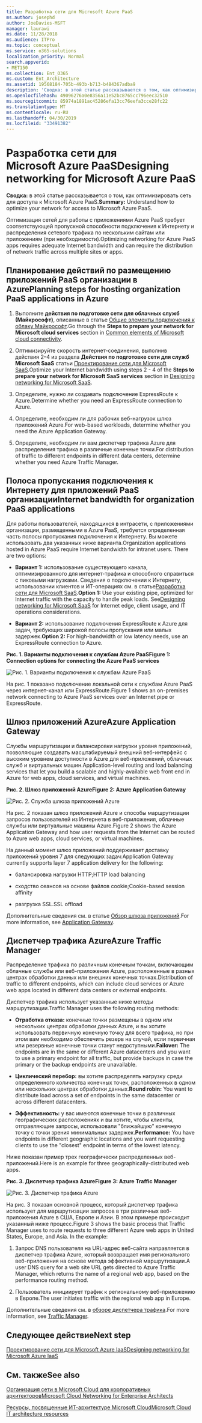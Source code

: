 ```yaml
---
title: Разработка сети для Microsoft Azure PaaS
ms.author: josephd
author: JoeDavies-MSFT
manager: laurawi
ms.date: 11/28/2018
ms.audience: ITPro
ms.topic: conceptual
ms.service: o365-solutions
localization_priority: Normal
search.appverid:
- MET150
ms.collection: Ent_O365
ms.custom: Ent_Architecture
ms.assetid: 19568184-705b-493b-b713-b484367adba9
description: 'Сводка: в этой статье рассказывается о том, как оптимизировать сеть для доступа к Microsoft Azure PaaS.'
ms.openlocfilehash: 49096276a0e8356a11e52bc8765cc796eec32510
ms.sourcegitcommit: 85974a1891ac45286efa13cc76eefa3cce28fc22
ms.translationtype: MT
ms.contentlocale: ru-RU
ms.lasthandoff: 04/30/2019
ms.locfileid: "33491382"
---
```

# <a name="designing-networking-for-microsoft-azure-paas"></a><span data-ttu-id="1a027-103">Разработка сети для Microsoft Azure PaaS</span><span class="sxs-lookup"><span data-stu-id="1a027-103">Designing networking for Microsoft Azure PaaS</span></span>

 <span data-ttu-id="1a027-104">**Сводка:** в этой статье рассказывается о том, как оптимизировать сеть для доступа к Microsoft Azure PaaS.</span><span class="sxs-lookup"><span data-stu-id="1a027-104">**Summary:** Understand how to optimize your network for access to Microsoft Azure PaaS.</span></span>
  
<span data-ttu-id="1a027-105">Оптимизация сетей для работы с приложениями Azure PaaS требует соответствующей пропускной способности подключения к Интернету и распределения сетевого трафика по нескольким сайтам или приложениям (при необходимости).</span><span class="sxs-lookup"><span data-stu-id="1a027-105">Optimizing networking for Azure PaaS apps requires adequate Internet bandwidth and can require the distribution of network traffic across multiple sites or apps.</span></span>
  
## <a name="planning-steps-for-hosting-organization-paas-applications-in-azure"></a><span data-ttu-id="1a027-106">Планирование действий по размещению приложений PaaS организации в Azure</span><span class="sxs-lookup"><span data-stu-id="1a027-106">Planning steps for hosting organization PaaS applications in Azure</span></span>

1. <span data-ttu-id="1a027-107">Выполните **действия по подготовке сети для облачных служб (Майкрософт)**, описанные в статье [Общие элементы подключения к облаку Майкрософт](common-elements-of-microsoft-cloud-connectivity.md).</span><span class="sxs-lookup"><span data-stu-id="1a027-107">Go through the **Steps to prepare your network for Microsoft cloud services** section in [Common elements of Microsoft cloud connectivity](common-elements-of-microsoft-cloud-connectivity.md).</span></span>
    
2. <span data-ttu-id="1a027-108">Оптимизируйте скорость интернет-соединения, выполнив действия 2–4 из раздела **Действия по подготовке сети для служб Microsoft SaaS** статьи [Проектирование сети для Microsoft SaaS](designing-networking-for-microsoft-saas.md).</span><span class="sxs-lookup"><span data-stu-id="1a027-108">Optimize your Internet bandwidth using steps 2 - 4 of the **Steps to prepare your network for Microsoft SaaS services** section in [Designing networking for Microsoft SaaS](designing-networking-for-microsoft-saas.md).</span></span>
    
3. <span data-ttu-id="1a027-109">Определите, нужно ли создавать подключение ExpressRoute к Azure.</span><span class="sxs-lookup"><span data-stu-id="1a027-109">Determine whether you need an ExpressRoute connection to Azure.</span></span>
    
4. <span data-ttu-id="1a027-110">Определите, необходим ли для рабочих веб-нагрузок шлюз приложений Azure.</span><span class="sxs-lookup"><span data-stu-id="1a027-110">For web-based workloads, determine whether you need the Azure Application Gateway.</span></span>
    
5. <span data-ttu-id="1a027-111">Определите, необходим ли вам диспетчер трафика Azure для распределения трафика в различные конечные точки.</span><span class="sxs-lookup"><span data-stu-id="1a027-111">For distribution of traffic to different endpoints in different data centers, determine whether you need Azure Traffic Manager.</span></span>
    
## <a name="internet-bandwidth-for-organization-paas-applications"></a><span data-ttu-id="1a027-112">Полоса пропускания подключения к Интернету для приложений PaaS организации</span><span class="sxs-lookup"><span data-stu-id="1a027-112">Internet bandwidth for organization PaaS applications</span></span>

<span data-ttu-id="1a027-p101">Для работы пользователей, находящихся в интрасети, с приложениями организации, размещенными в Azure PaaS, требуется определенная часть полосы пропускания подключения к Интернету. Вы можете использовать два указанных ниже варианта.</span><span class="sxs-lookup"><span data-stu-id="1a027-p101">Organization applications hosted in Azure PaaS require Internet bandwidth for intranet users. There are two options:</span></span>
  
- <span data-ttu-id="1a027-p102">**Вариант 1:** использование существующего канала, оптимизированного для интернет-трафика и способного справиться с пиковыми нагрузками. Сведения о подключении к Интернету, использовании клиентов и ИТ-операциях см. в статье[Разработка сети для Microsoft SaaS](designing-networking-for-microsoft-saas.md).</span><span class="sxs-lookup"><span data-stu-id="1a027-p102">**Option 1:** Use your existing pipe, optimized for Internet traffic with the capacity to handle peak loads. See[Designing networking for Microsoft SaaS](designing-networking-for-microsoft-saas.md) for Internet edge, client usage, and IT operations considerations.</span></span>
    
- <span data-ttu-id="1a027-117">**Вариант 2:** использование подключения ExpressRoute к Azure для задач, требующих широкой полосы пропускания или малых задержек.</span><span class="sxs-lookup"><span data-stu-id="1a027-117">**Option 2:** For high-bandwidth or low latency needs, use an ExpressRoute connection to Azure.</span></span>
    
<span data-ttu-id="1a027-118">**Рис. 1. Варианты подключения к службам Azure PaaS**</span><span class="sxs-lookup"><span data-stu-id="1a027-118">**Figure 1: Connection options for connecting the Azure PaaS services**</span></span>

![Рис. 1. Варианты подключения к службам Azure PaaS](media/Network-Poster/PaaS1.png)
  
<span data-ttu-id="1a027-120">На рис. 1 показано подключение локальной сети к службам Azure PaaS через интернет-канал или ExpressRoute.</span><span class="sxs-lookup"><span data-stu-id="1a027-120">Figure 1 shows an on-premises network connecting to Azure PaaS services over an Internet pipe or ExpressRoute.</span></span>
  
## <a name="azure-application-gateway"></a><span data-ttu-id="1a027-121">Шлюз приложений Azure</span><span class="sxs-lookup"><span data-stu-id="1a027-121">Azure Application Gateway</span></span>

<span data-ttu-id="1a027-122">Службы маршрутизации и балансировки нагрузки уровня приложений, позволяющие создавать масштабируемый внешний веб-интерфейс с высоким уровнем доступности в Azure для веб-приложений, облачных служб и виртуальных машин.</span><span class="sxs-lookup"><span data-stu-id="1a027-122">Application-level routing and load balancing services that let you build a scalable and highly-available web front end in Azure for web apps, cloud services, and virtual machines.</span></span> 
  
<span data-ttu-id="1a027-123">**Рис. 2. Шлюз приложений Azure**</span><span class="sxs-lookup"><span data-stu-id="1a027-123">**Figure 2: Azure Application Gateway**</span></span>

![Рис. 2. Служба шлюза приложений Azure](media/Network-Poster/PaaS2.png)
  
<span data-ttu-id="1a027-125">На рис. 2 показан шлюз приложений Azure и способы маршрутизации запросов пользователей из Интернета в веб-приложения, облачные службы или виртуальные машины Azure.</span><span class="sxs-lookup"><span data-stu-id="1a027-125">Figure 2 shows the Azure Application Gateway and how user requests from the Internet can be routed to Azure web apps, cloud services, or virtual machines.</span></span>
  
<span data-ttu-id="1a027-126">На данный момент шлюз приложений поддерживает доставку приложений уровня 7 для следующих задач:</span><span class="sxs-lookup"><span data-stu-id="1a027-126">Application Gateway currently supports layer 7 application delivery for the following:</span></span>
  
- <span data-ttu-id="1a027-127">балансировка нагрузки HTTP;</span><span class="sxs-lookup"><span data-stu-id="1a027-127">HTTP load balancing</span></span>
    
- <span data-ttu-id="1a027-128">сходство сеансов на основе файлов cookie;</span><span class="sxs-lookup"><span data-stu-id="1a027-128">Cookie-based session affinity</span></span>
    
- <span data-ttu-id="1a027-129">разгрузка SSL.</span><span class="sxs-lookup"><span data-stu-id="1a027-129">SSL offload</span></span>
    
<span data-ttu-id="1a027-130">Дополнительные сведения см. в статье [Обзор шлюза приложений](https://docs.microsoft.com/azure/application-gateway/application-gateway-introduction).</span><span class="sxs-lookup"><span data-stu-id="1a027-130">For more information, see [Application Gateway](https://docs.microsoft.com/azure/application-gateway/application-gateway-introduction).</span></span>
  
## <a name="azure-traffic-manager"></a><span data-ttu-id="1a027-131">Диспетчер трафика Azure</span><span class="sxs-lookup"><span data-stu-id="1a027-131">Azure Traffic Manager</span></span>

<span data-ttu-id="1a027-132">Распределение трафика по различным конечным точкам, включающим облачные службы или веб-приложения Azure, расположенные в разных центрах обработки данных или внешних конечных точках.</span><span class="sxs-lookup"><span data-stu-id="1a027-132">Distribution of traffic to different endpoints, which can include cloud services or Azure web apps located in different data centers or external endpoints.</span></span>
  
<span data-ttu-id="1a027-133">Диспетчер трафика использует указанные ниже методы маршрутизации.</span><span class="sxs-lookup"><span data-stu-id="1a027-133">Traffic Manager uses the following routing methods:</span></span>
  
- <span data-ttu-id="1a027-134">**Отработка отказа:** конечные точки размещены в одном или нескольких центрах обработки данных Azure, и вы хотите использовать первичную конечную точку для всего трафика, но при этом вам необходимо обеспечить резерв на случай, если первичная или резервные конечные точки станут недоступными.</span><span class="sxs-lookup"><span data-stu-id="1a027-134">**Failover:** The endpoints are in the same or different Azure datacenters and you want to use a primary endpoint for all traffic, but provide backups in case the primary or the backup endpoints are unavailable.</span></span>
    
- <span data-ttu-id="1a027-135">**Циклический перебор:** вы хотите распределять нагрузку среди определенного количества конечных точек, расположенных в одном или нескольких центрах обработки данных.</span><span class="sxs-lookup"><span data-stu-id="1a027-135">**Round robin:** You want to distribute load across a set of endpoints in the same datacenter or across different datacenters.</span></span>
    
- <span data-ttu-id="1a027-136">**Эффективность:** у вас имеются конечные точки в различных географических расположениях и вы хотите, чтобы клиенты, отправляющие запросы, использовали "ближайшую" конечную точку с точки зрения минимальных задержек.</span><span class="sxs-lookup"><span data-stu-id="1a027-136">**Performance:** You have endpoints in different geographic locations and you want requesting clients to use the "closest" endpoint in terms of the lowest latency.</span></span>
    
<span data-ttu-id="1a027-137">Ниже показан пример трех географически распределенных веб-приложений.</span><span class="sxs-lookup"><span data-stu-id="1a027-137">Here is an example for three geographically-distributed web apps.</span></span>
  
<span data-ttu-id="1a027-138">**Рис. 3. Диспетчер трафика Azure**</span><span class="sxs-lookup"><span data-stu-id="1a027-138">**Figure 3: Azure Traffic Manager**</span></span>

![Рис. 3. Диспетчер трафика Azure](media/Network-Poster/PaaS3.png)
  
<span data-ttu-id="1a027-p103">На рис. 3 показан основной процесс, который диспетчер трафика использует для маршрутизации запросов в три различных веб-приложения Azure в США, Европе и Азии. В этом примере происходит указанный ниже процесс.</span><span class="sxs-lookup"><span data-stu-id="1a027-p103">Figure 3 shows the basic process that Traffic Manager uses to route requests to three different Azure web apps in United States, Europe, and Asia. In the example:</span></span>
  
1. <span data-ttu-id="1a027-142">Запрос DNS пользователя на URL-адрес веб-сайта направляется в диспетчер трафика Azure, который возвращает имя регионального веб-приложения на основе метода эффективной маршрутизации.</span><span class="sxs-lookup"><span data-stu-id="1a027-142">A user DNS query for a web site URL gets directed to Azure Traffic Manager, which returns the name of a regional web app, based on the performance routing method.</span></span>
    
2. <span data-ttu-id="1a027-143">Пользователь инициирует трафик к региональному веб-приложению в Европе.</span><span class="sxs-lookup"><span data-stu-id="1a027-143">The user initiates traffic with the regional web app in Europe.</span></span>
    
<span data-ttu-id="1a027-144">Дополнительные сведения см. в [обзоре диспетчера трафика](https://docs.microsoft.com/azure/traffic-manager/traffic-manager-overview).</span><span class="sxs-lookup"><span data-stu-id="1a027-144">For more information, see [Traffic Manager](https://docs.microsoft.com/azure/traffic-manager/traffic-manager-overview).</span></span>

## <a name="next-step"></a><span data-ttu-id="1a027-145">Следующее действие</span><span class="sxs-lookup"><span data-stu-id="1a027-145">Next step</span></span>

[<span data-ttu-id="1a027-146">Проектирование сети для Microsoft Azure IaaS</span><span class="sxs-lookup"><span data-stu-id="1a027-146">Designing networking for Microsoft Azure IaaS</span></span>](designing-networking-for-microsoft-azure-iaas.md)
 
## <a name="see-also"></a><span data-ttu-id="1a027-147">См. также</span><span class="sxs-lookup"><span data-stu-id="1a027-147">See also</span></span>

[<span data-ttu-id="1a027-148">Организация сети в Microsoft Cloud для корпоративных архитекторов</span><span class="sxs-lookup"><span data-stu-id="1a027-148">Microsoft Cloud Networking for Enterprise Architects</span></span>](microsoft-cloud-networking-for-enterprise-architects.md)
  
[<span data-ttu-id="1a027-149">Ресурсы, посвященные ИТ-архитектуре Microsoft Cloud</span><span class="sxs-lookup"><span data-stu-id="1a027-149">Microsoft Cloud IT architecture resources</span></span>](microsoft-cloud-it-architecture-resources.md)

